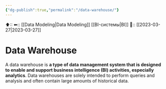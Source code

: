 ```yaml
---
{"dg-publish":true,"permalink":"/data-warehouse/"}
---
```



⬆::
⬅:: [[Data Modeling\|Data Modeling]] [[BI-системы\|BI]]
📅:: [[2023-03-27\|2023-03-27]] 

# Data Warehouse


A data warehouse is **a type of data management system that is designed to enable and support business intelligence (BI) activities, especially analytics**. Data warehouses are solely intended to perform queries and analysis and often contain large amounts of historical data.